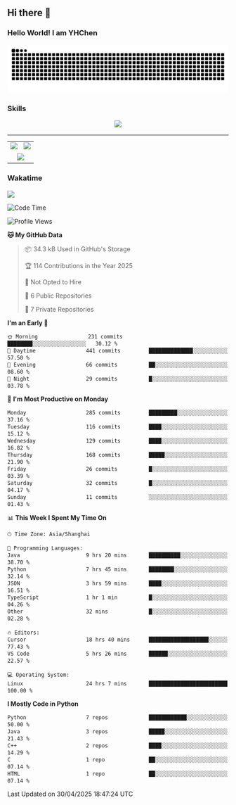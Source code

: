 
## Hi there 👋

<!--
**YHChen0511/YHChen0511** is a ✨ _special_ ✨ repository because its `README.md` (this file) appears on your GitHub profile.

Here are some ideas to get you started:

- 🔭 I’m currently working on ...
- 🌱 I’m currently learning ...
- 👯 I’m looking to collaborate on ...
- 🤔 I’m looking for help with ...
- 💬 Ask me about ...
- 📫 How to reach me: ...
- 😄 Pronouns: ...
- ⚡ Fun fact: ...
-->
### Hello World!  I am YHChen

![](https://raw.githubusercontent.com/YHChen0511/YHChen0511/refs/heads/output/github-contribution-grid-snake.svg)

### Skills

<p align="center">
  <a href="https://skillicons.dev">
    <img src="https://skillicons.dev/icons?i=python,cpp,java,c,pytorch,git,docker,latex,mysql,linux,vscode" />
  </a>
</p>

---
<div align="center">
  <table style="width:100%;">
    <tr>
      <!-- 第一个图片 -->
      <td align="center">
        <img height='200' src="https://github-readme-stats.vercel.app/api?username=YHChen0511&show_icons=true" />
      </td>
      <!-- 第二个图片 -->
      <td align="center">
        <img height='200' src="https://github-readme-stats.vercel.app/api/top-langs/?username=YHChen0511&layout=compact" />
      </td>
    </tr>
    <!-- 第三个图片 -->
    <tr>
      <td colspan="2" align="center">
        <img height="220" src="https://github-readme-activity-graph.vercel.app/graph?username=YHChen0511&theme=github-compact&hide_border=true&area=true" />
      </td>
    </tr>
  </table>
</div>

### Wakatime
<img align="center" src="https://github-readme-stats.vercel.app/api/wakatime?username=YHChen0511&theme=transparent&hide_border=true&layout=compact&langs_count=20&range=last_30_days" />

<!--START_SECTION:waka-->
![Code Time](http://img.shields.io/badge/Code%20Time-189%20hrs%207%20mins-blue)

![Profile Views](http://img.shields.io/badge/Profile%20Views-0-blue)

**🐱 My GitHub Data** 

> 📦 34.3 kB Used in GitHub's Storage 
 > 
> 🏆 114 Contributions in the Year 2025
 > 
> 🚫 Not Opted to Hire
 > 
> 📜 6 Public Repositories 
 > 
> 🔑 7 Private Repositories 
 > 
**I'm an Early 🐤** 

```text
🌞 Morning                231 commits         ████████░░░░░░░░░░░░░░░░░   30.12 % 
🌆 Daytime                441 commits         ██████████████░░░░░░░░░░░   57.50 % 
🌃 Evening                66 commits          ██░░░░░░░░░░░░░░░░░░░░░░░   08.60 % 
🌙 Night                  29 commits          █░░░░░░░░░░░░░░░░░░░░░░░░   03.78 % 
```
📅 **I'm Most Productive on Monday** 

```text
Monday                   285 commits         █████████░░░░░░░░░░░░░░░░   37.16 % 
Tuesday                  116 commits         ████░░░░░░░░░░░░░░░░░░░░░   15.12 % 
Wednesday                129 commits         ████░░░░░░░░░░░░░░░░░░░░░   16.82 % 
Thursday                 168 commits         █████░░░░░░░░░░░░░░░░░░░░   21.90 % 
Friday                   26 commits          █░░░░░░░░░░░░░░░░░░░░░░░░   03.39 % 
Saturday                 32 commits          █░░░░░░░░░░░░░░░░░░░░░░░░   04.17 % 
Sunday                   11 commits          ░░░░░░░░░░░░░░░░░░░░░░░░░   01.43 % 
```


📊 **This Week I Spent My Time On** 

```text
🕑︎ Time Zone: Asia/Shanghai

💬 Programming Languages: 
Java                     9 hrs 20 mins       ██████████░░░░░░░░░░░░░░░   38.70 % 
Python                   7 hrs 45 mins       ████████░░░░░░░░░░░░░░░░░   32.14 % 
JSON                     3 hrs 59 mins       ████░░░░░░░░░░░░░░░░░░░░░   16.51 % 
TypeScript               1 hr 1 min          █░░░░░░░░░░░░░░░░░░░░░░░░   04.26 % 
Other                    32 mins             █░░░░░░░░░░░░░░░░░░░░░░░░   02.28 % 

🔥 Editors: 
Cursor                   18 hrs 40 mins      ███████████████████░░░░░░   77.43 % 
VS Code                  5 hrs 26 mins       ██████░░░░░░░░░░░░░░░░░░░   22.57 % 

💻 Operating System: 
Linux                    24 hrs 7 mins       █████████████████████████   100.00 % 
```

**I Mostly Code in Python** 

```text
Python                   7 repos             ████████████░░░░░░░░░░░░░   50.00 % 
Java                     3 repos             █████░░░░░░░░░░░░░░░░░░░░   21.43 % 
C++                      2 repos             ████░░░░░░░░░░░░░░░░░░░░░   14.29 % 
C                        1 repo              ██░░░░░░░░░░░░░░░░░░░░░░░   07.14 % 
HTML                     1 repo              ██░░░░░░░░░░░░░░░░░░░░░░░   07.14 % 
```




 Last Updated on 30/04/2025 18:47:24 UTC
<!--END_SECTION:waka-->
